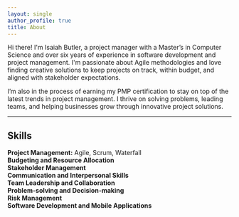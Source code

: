 ```yaml
---
layout: single
author_profile: true
title: About
---
```


Hi there! I'm Isaiah Butler, a project manager with a Master’s in Computer Science and over six years of experience in software development and project management. I'm passionate about Agile methodologies and love finding creative solutions to keep projects on track, within budget, and aligned with stakeholder expectations.

I’m also in the process of earning my PMP certification to stay on top of the latest trends in project management. I thrive on solving problems, leading teams, and helping businesses grow through innovative project solutions.

---

## Skills
**Project Management:** Agile, Scrum, Waterfall    
**Budgeting and Resource Allocation**    
**Stakeholder Management**    
**Communication and Interpersonal Skills**    
**Team Leadership and Collaboration**    
**Problem-solving and Decision-making**    
**Risk Management**    
**Software Development and Mobile Applications**    